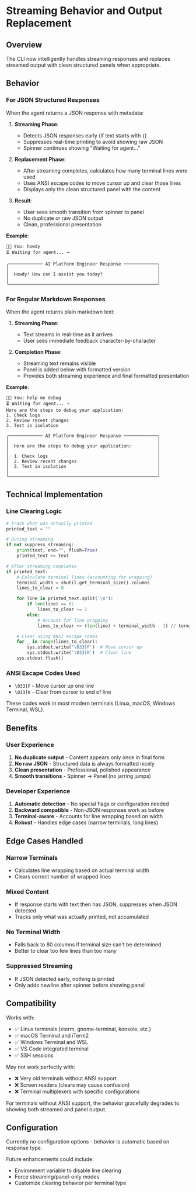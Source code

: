 # Streaming Behavior and Output Replacement

## Overview

The CLI now intelligently handles streaming responses and replaces streamed output with clean structured panels when appropriate.

## Behavior

### For JSON Structured Responses

When the agent returns a JSON response with metadata:

1. **Streaming Phase**:
   - Detects JSON responses early (if text starts with `{`)
   - Suppresses real-time printing to avoid showing raw JSON
   - Spinner continues showing "Waiting for agent..."

2. **Replacement Phase**:
   - After streaming completes, calculates how many terminal lines were used
   - Uses ANSI escape codes to move cursor up and clear those lines
   - Displays only the clean structured panel with the content

3. **Result**:
   - User sees smooth transition from spinner to panel
   - No duplicate or raw JSON output
   - Clean, professional presentation

**Example**:
```
🧑‍💻 You: howdy
⏳ Waiting for agent... →

╭───────────── AI Platform Engineer Response ─────────────╮
│                                                         │
│  Howdy! How can I assist you today?                     │
│                                                         │
╰─────────────────────────────────────────────────────────╯
```

### For Regular Markdown Responses

When the agent returns plain markdown text:

1. **Streaming Phase**:
   - Text streams in real-time as it arrives
   - User sees immediate feedback character-by-character

2. **Completion Phase**:
   - Streaming text remains visible
   - Panel is added below with formatted version
   - Provides both streaming experience and final formatted presentation

**Example**:
```
🧑‍💻 You: help me debug
⏳ Waiting for agent... →
Here are the steps to debug your application:
1. Check logs
2. Review recent changes
3. Test in isolation

╭───────────── AI Platform Engineer Response ─────────────╮
│                                                         │
│  Here are the steps to debug your application:          │
│                                                         │
│  1. Check logs                                          │
│  2. Review recent changes                               │
│  3. Test in isolation                                   │
│                                                         │
╰─────────────────────────────────────────────────────────╯
```

## Technical Implementation

### Line Clearing Logic

```python
# Track what was actually printed
printed_text = ""

# During streaming
if not suppress_streaming:
    print(text, end="", flush=True)
    printed_text += text

# After streaming completes
if printed_text:
    # Calculate terminal lines (accounting for wrapping)
    terminal_width = shutil.get_terminal_size().columns
    lines_to_clear = 0

    for line in printed_text.split('\n'):
        if len(line) == 0:
            lines_to_clear += 1
        else:
            # Account for line wrapping
            lines_to_clear += (len(line) + terminal_width - 1) // terminal_width

    # Clear using ANSI escape codes
    for _ in range(lines_to_clear):
        sys.stdout.write('\033[F')  # Move cursor up
        sys.stdout.write('\033[K')  # Clear line
    sys.stdout.flush()
```

### ANSI Escape Codes Used

- `\033[F` - Move cursor up one line
- `\033[K` - Clear from cursor to end of line

These codes work in most modern terminals (Linux, macOS, Windows Terminal, WSL).

## Benefits

### User Experience
1. **No duplicate output** - Content appears only once in final form
2. **No raw JSON** - Structured data is always formatted nicely
3. **Clean presentation** - Professional, polished appearance
4. **Smooth transitions** - Spinner → Panel (no jarring jumps)

### Developer Experience
1. **Automatic detection** - No special flags or configuration needed
2. **Backward compatible** - Non-JSON responses work as before
3. **Terminal-aware** - Accounts for line wrapping based on width
4. **Robust** - Handles edge cases (narrow terminals, long lines)

## Edge Cases Handled

### Narrow Terminals
- Calculates line wrapping based on actual terminal width
- Clears correct number of wrapped lines

### Mixed Content
- If response starts with text then has JSON, suppresses when JSON detected
- Tracks only what was actually printed, not accumulated

### No Terminal Width
- Falls back to 80 columns if terminal size can't be determined
- Better to clear too few lines than too many

### Suppressed Streaming
- If JSON detected early, nothing is printed
- Only adds newline after spinner before showing panel

## Compatibility

Works with:
- ✅ Linux terminals (xterm, gnome-terminal, konsole, etc.)
- ✅ macOS Terminal and iTerm2
- ✅ Windows Terminal and WSL
- ✅ VS Code integrated terminal
- ✅ SSH sessions

May not work perfectly with:
- ❌ Very old terminals without ANSI support
- ❌ Screen readers (clears may cause confusion)
- ❌ Terminal multiplexers with specific configurations

For terminals without ANSI support, the behavior gracefully degrades to showing both streamed and panel output.

## Configuration

Currently no configuration options - behavior is automatic based on response type.

Future enhancements could include:
- Environment variable to disable line clearing
- Force streaming/panel-only modes
- Customize clearing behavior per terminal type




